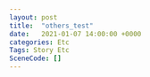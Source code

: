 ```yaml
---
layout: post
title:  "others_test"
date:   2021-01-07 14:00:00 +0000
categories: Etc
Tags: Story Etc
SceneCode: []
---
```

